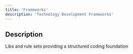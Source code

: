```yaml
---
title: 'Frameworks'
description: 'Technology Development Frameworks'
---
```


## Description

Libs and rule sets providing a structured coding foundation
